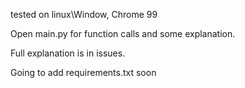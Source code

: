 tested on linux\Window, Chrome 99

Open main.py for function calls and some explanation.

Full explanation is in issues.

Going to add requirements.txt soon

